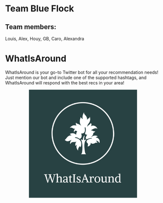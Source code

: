# Team Blue Flock
## Team members:
Louis, Alex, Houy, GB, Caro, Alexandra

# WhatIsAround
WhatIsAround is your go-to Twitter bot for all your recommendation needs! Just mention our bot and include one of the supported hashtags, and WhatIsAround will respond with the best recs in your area!
<p align="center">
  <img src="/images/logo.png" width="350" title="hover text">
</p>

